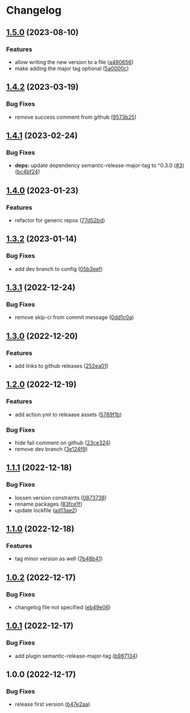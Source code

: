 # Changelog

## [1.5.0](https://github.com/cihelper/semanticrelease-preset-generic/compare/v1.4.2...v1.5.0) (2023-08-10)


### Features

* allow writing the new version to a file ([a480656](https://github.com/cihelper/semanticrelease-preset-generic/commit/a4806565913ccb835d4b2573c1cb006d5a5638d0))
* make adding the major tag optional ([5a0000c](https://github.com/cihelper/semanticrelease-preset-generic/commit/5a0000c0b37b16a6d8acbaa71e7094a62d011436))

## [1.4.2](https://github.com/cihelper/semanticrelease-preset-generic/compare/v1.4.1...v1.4.2) (2023-03-19)


### Bug Fixes

* remove success comment from github ([9573b25](https://github.com/cihelper/semanticrelease-preset-generic/commit/9573b25b396b5d4451fe9423682d5469e2d425da))

## [1.4.1](https://github.com/cihelper/semanticrelease-preset-generic/compare/v1.4.0...v1.4.1) (2023-02-24)


### Bug Fixes

* **deps:** update dependency semantic-release-major-tag to ^0.3.0 ([#3](https://github.com/cihelper/semanticrelease-preset-generic/issues/3)) ([bc4bf24](https://github.com/cihelper/semanticrelease-preset-generic/commit/bc4bf24e6acbf7f2532c7a85e323ab4a7accdb6b))

## [1.4.0](https://github.com/cihelper/semanticrelease-preset-generic/compare/v1.3.2...v1.4.0) (2023-01-23)


### Features

* refactor for generic repos ([77d52bd](https://github.com/cihelper/semanticrelease-preset-generic/commit/77d52bd1e795310f2c6038b599e591e56f199662))

## [1.3.2](https://github.com/cihelper/semanticrelease-preset-githubaction/compare/v1.3.1...v1.3.2) (2023-01-14)


### Bug Fixes

* add dev branch to config ([05b3eef](https://github.com/cihelper/semanticrelease-preset-githubaction/commit/05b3eef989a951f8d43fdea3d747c5885e0454dd))

## [1.3.1](https://github.com/cihelper/semanticrelease-preset-githubaction/compare/v1.3.0...v1.3.1) (2022-12-24)


### Bug Fixes

* remove skip-ci from commit message ([0dd1c0a](https://github.com/cihelper/semanticrelease-preset-githubaction/commit/0dd1c0aa2f159969c05143e4251d4152732a4d58))

## [1.3.0](https://github.com/cihelper/semanticrelease-preset-githubaction/compare/v1.2.0...v1.3.0) (2022-12-20)


### Features

* add links to github releases ([252ea01](https://github.com/cihelper/semanticrelease-preset-githubaction/commit/252ea011d17c55d2e831a628755cd733cf121f7a))

## [1.2.0](https://github.com/cihelper/semanticrelease-preset-githubaction/compare/v1.1.1...v1.2.0) (2022-12-19)


### Features

* add action.yml to releaase assets ([5789f1b](https://github.com/cihelper/semanticrelease-preset-githubaction/commit/5789f1b5a589691d0b1fe51029bfa61c4db6ccd4))


### Bug Fixes

* hide fail comment on github ([23ce324](https://github.com/cihelper/semanticrelease-preset-githubaction/commit/23ce324becb7f3ed7f2f3fec503dd8253ab6d913))
* remove dev branch ([3e124f9](https://github.com/cihelper/semanticrelease-preset-githubaction/commit/3e124f91ab8499961fa1e063c92e9de83405e0e1))

## [1.1.1](https://github.com/cihelper/semanticrelease-preset-githubaction/compare/v1.1.0...v1.1.1) (2022-12-18)


### Bug Fixes

* loosen version constraints ([0873738](https://github.com/cihelper/semanticrelease-preset-githubaction/commit/087373895c24dc181ab0c8087dd4d1f665acbc7b))
* rename packages ([83fce1f](https://github.com/cihelper/semanticrelease-preset-githubaction/commit/83fce1f2c1793d2060aab5c0f004856337692b2a))
* update lockfile ([ad13ae2](https://github.com/cihelper/semanticrelease-preset-githubaction/commit/ad13ae2dffe6cfa291967fce51c50d2c0da68506))

## [1.1.0](https://github.com/cihelper/semanticrelease-preset-githubaction/compare/v1.0.2...v1.1.0) (2022-12-18)

### Features

- tag minor version as well ([7b48b41](https://github.com/cihelper/semanticrelease-preset-githubaction/commit/7b48b415c79f61fa4dd1de01a04eb7b4d42b3fbb))

## [1.0.2](https://github.com/cihelper/semanticrelease-preset-githubaction/compare/v1.0.1...v1.0.2) (2022-12-17)

### Bug Fixes

- changelog file not specified ([eb49e06](https://github.com/cihelper/semanticrelease-preset-githubaction/commit/eb49e0653809a864501c89f8089befd2f4961db6))

## [1.0.1](https://github.com/cihelper/semanticrelease-preset-githubaction/compare/v1.0.0...v1.0.1) (2022-12-17)

### Bug Fixes

- add plugin semantic-release-major-tag ([b987134](https://github.com/cihelper/semanticrelease-preset-githubaction/commit/b987134415c392f2a0efb59849b6910b8dae7c9d))

## 1.0.0 (2022-12-17)

### Bug Fixes

- release first version ([b47e2aa](https://github.com/cihelper/semanticrelease-preset-githubaction/commit/b47e2aa12db4fc73287707c2db8d3b6038588213))
